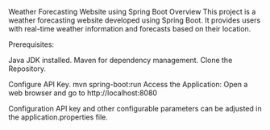 Weather Forecasting Website using Spring Boot
Overview
This project is a weather forecasting website developed using Spring Boot. It provides users with real-time weather information and forecasts based on their location.

Prerequisites:

Java JDK installed.
Maven for dependency management.
Clone the Repository.

Configure API Key.
mvn spring-boot:run
Access the Application:
Open a web browser and go to http://localhost:8080

Configuration
API key and other configurable parameters can be adjusted in the application.properties file.
